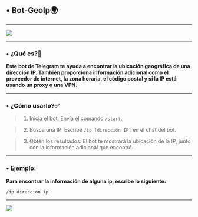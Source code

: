 ## • **Bot-GeoIp🌍**

------

![](https://telegra.ph/file/aa0e39d5aa5dbc4962659.jpg) 

------

### • **¿Qué es?🤔**

**Este bot de Telegram te ayuda a encontrar la ubicación geográfica de una dirección IP. También proporciona información adicional como el proveedor de internet, la zona horaria, el código postal y si la IP está usando un proxy o una VPN.**

------

### **• ¿Cómo usarlo?✅**

> 1. Inicia el bot: Envía el comando `/start`.

> 2. Busca una IP: Escribe `/ip [dirección IP]` en el chat del bot.

> 3. Obtén los resultados: El bot te mostrará la ubicación de la IP, junto con la información adicional que encontró.

------

### **• Ejemplo:**

**Para encontrar la información de alguna ip, escribe lo siguiente:**

`/ip dirección ip`

------

![](https://telegra.ph/file/da22f12714c1448c484dc.jpg) 
